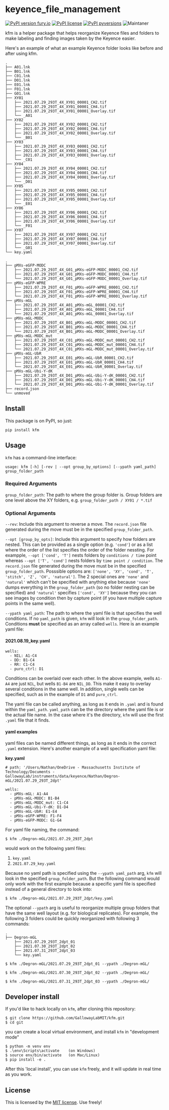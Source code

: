 # keyence_file_management
[![PyPI version fury.io](https://badge.fury.io/py/kfm.svg)](https://pypi.python.org/pypi/kfm/)
[![PyPI license](https://img.shields.io/pypi/l/kfm.svg)](https://pypi.python.org/pypi/kfm/)
[![PyPI pyversions](https://img.shields.io/pypi/pyversions/kfm.svg)](https://pypi.python.org/pypi/kfm/)
![Maintaner](https://img.shields.io/badge/maintainer-nbwang22-blue)

kfm is a helper package that helps reorganize Keyence files and folders to make labeling and finding images
taken by the Keyence easier.
 
Here's an example of what an example Keyence folder looks like before and after using kfm.

```
.
├── A01.lnk
├── B01.lnk
├── C01.lnk
├── D01.lnk
├── E01.lnk
├── F01.lnk
├── G01.lnk
├── XY01
│   ├── 2021.07.29_293T_4X_XY01_00001_CH2.tif
│   ├── 2021.07.29_293T_4X_XY01_00001_CH4.tif
│   ├── 2021.07.29_293T_4X_XY01_00001_Overlay.tif
│   └── _A01
├── XY02
│   ├── 2021.07.29_293T_4X_XY02_00001_CH2.tif
│   ├── 2021.07.29_293T_4X_XY02_00001_CH4.tif
│   ├── 2021.07.29_293T_4X_XY02_00001_Overlay.tif
│   └── _B01
├── XY03
│   ├── 2021.07.29_293T_4X_XY03_00001_CH2.tif
│   ├── 2021.07.29_293T_4X_XY03_00001_CH4.tif
│   ├── 2021.07.29_293T_4X_XY03_00001_Overlay.tif
│   └── _C01
├── XY04
│   ├── 2021.07.29_293T_4X_XY04_00001_CH2.tif
│   ├── 2021.07.29_293T_4X_XY04_00001_CH4.tif
│   ├── 2021.07.29_293T_4X_XY04_00001_Overlay.tif
│   └── _D01
├── XY05
│   ├── 2021.07.29_293T_4X_XY05_00001_CH2.tif
│   ├── 2021.07.29_293T_4X_XY05_00001_CH4.tif
│   ├── 2021.07.29_293T_4X_XY05_00001_Overlay.tif
│   └── _E01
├── XY06
│   ├── 2021.07.29_293T_4X_XY06_00001_CH2.tif
│   ├── 2021.07.29_293T_4X_XY06_00001_CH4.tif
│   ├── 2021.07.29_293T_4X_XY06_00001_Overlay.tif
│   └── _F01
├── XY07
│   ├── 2021.07.29_293T_4X_XY07_00001_CH2.tif
│   ├── 2021.07.29_293T_4X_XY07_00001_CH4.tif
│   ├── 2021.07.29_293T_4X_XY07_00001_Overlay.tif
│   └── _G01
└── key.yaml
```

```
.
├── pMXs-eGFP-MODC
│   ├── 2021.07.29_293T_4X_G01_pMXs-eGFP-MODC_00001_CH2.tif
│   ├── 2021.07.29_293T_4X_G01_pMXs-eGFP-MODC_00001_CH4.tif
│   └── 2021.07.29_293T_4X_G01_pMXs-eGFP-MODC_00001_Overlay.tif
├── pMXs-eGFP-WPRE
│   ├── 2021.07.29_293T_4X_F01_pMXs-eGFP-WPRE_00001_CH2.tif
│   ├── 2021.07.29_293T_4X_F01_pMXs-eGFP-WPRE_00001_CH4.tif
│   └── 2021.07.29_293T_4X_F01_pMXs-eGFP-WPRE_00001_Overlay.tif
├── pMXs-mGL
│   ├── 2021.07.29_293T_4X_A01_pMXs-mGL_00001_CH2.tif
│   ├── 2021.07.29_293T_4X_A01_pMXs-mGL_00001_CH4.tif
│   └── 2021.07.29_293T_4X_A01_pMXs-mGL_00001_Overlay.tif
├── pMXs-mGL-MODC
│   ├── 2021.07.29_293T_4X_B01_pMXs-mGL-MODC_00001_CH2.tif
│   ├── 2021.07.29_293T_4X_B01_pMXs-mGL-MODC_00001_CH4.tif
│   └── 2021.07.29_293T_4X_B01_pMXs-mGL-MODC_00001_Overlay.tif
├── pMXs-mGL-MODC_mut
│   ├── 2021.07.29_293T_4X_C01_pMXs-mGL-MODC_mut_00001_CH2.tif
│   ├── 2021.07.29_293T_4X_C01_pMXs-mGL-MODC_mut_00001_CH4.tif
│   └── 2021.07.29_293T_4X_C01_pMXs-mGL-MODC_mut_00001_Overlay.tif
├── pMXs-mGL-UbR
│   ├── 2021.07.29_293T_4X_E01_pMXs-mGL-UbR_00001_CH2.tif
│   ├── 2021.07.29_293T_4X_E01_pMXs-mGL-UbR_00001_CH4.tif
│   └── 2021.07.29_293T_4X_E01_pMXs-mGL-UbR_00001_Overlay.tif
├── pMXs-mGL-Ubi-Y-dK
│   ├── 2021.07.29_293T_4X_D01_pMXs-mGL-Ubi-Y-dK_00001_CH2.tif
│   ├── 2021.07.29_293T_4X_D01_pMXs-mGL-Ubi-Y-dK_00001_CH4.tif
│   └── 2021.07.29_293T_4X_D01_pMXs-mGL-Ubi-Y-dK_00001_Overlay.tif
├── record.json
└── unmoved
```

 
## Install
This package is on PyPI, so just:
```
pip install kfm
```

## Usage
`kfm` has a command-line interface:

```
usage: kfm [-h] [-rev | --opt group_by_options] [--ypath yaml_path] group_folder_path
```

### Required Arguments
`group_folder_path`: The path to where the group folder is. Group folders are one level above the XY folders, e.g. `group_folder_path / XY01 / *.tif`

### Optional Arguments
`--rev`: Include this argument to reverse a move. The `record.json` file generated during the move must be in the specified `group_folder_path`.

`--opt [group_by_opts]`: Include this argument to specify how folders are nested. This can be provided as a single option (e.g. `'cond'`) or as a list where the order of the list specifies the order of the folder nessting. For exampple, `--opt ['cond', 'T']` nests folders by `conditions / time` point whereas `--opt ['T', 'cond']` nests folders by `time point / condition`. The `record.json` file generated during the move must be in the specified `group_folder_path`. Posssible options are: `['none', 'XY', 'cond', 'T', 'stitch', 'Z', 'CH', 'natural']`. The 2 special ones are `'none'` and `'natural'` which can't be specified with anything else because `'none'` dumps everything in the `group_folder_path` (so no folder nesting can be specified) and `'natural'` specifies `['cond', 'XY']` because they you can see images by condition then by capture point (if you have multiple capture points in the same well). 


`--ypath yaml_path`: The path to where the yaml file is that specifies the well conditions. If no `yaml_path` is given, `kfm` will look in the `group_folder_path`. Conditions **must** be specified as an array called `wells`. Here is an example yaml file:

#### 2021.08.19_key.yaml
```
wells:
  - NIL: A1-C4
  - DD: B1-C4
  - RR: C1-C4
  - puro_ctrl: D1 
```

Conditions can be overlaid over each other. In the above example, wells `A1-A4` are just `NIL`, but wells `B1-B4` are `NIL_DD`. This make it easy to overlay several conditions in the same well. In addition, single wells can be specified, such as in the example of `D1` and `puro_ctrl`.

The yaml file can be called anything, as long as it ends in `.yaml` and is found within the `yaml_path`. `yaml_path` can be the directory where the yaml file is or the actual file name. In the case where it's the directory, `kfm` will use the first `.yaml` file that it finds.

#### yaml examples

yaml files can be named different things, as long as it ends in the correct `.yaml` extension. Here's another example of a well specification yaml file:

**key.yaml**
```
# path: '/Users/Nathan/OneDrive - Massachusetts Institute of Technology/Documents - GallowayLab/instruments/data/keyence/Nathan/Degron-mGL/2021.07.29_293T_2dpt'

wells:
  - pMXs-mGL: A1-A4
  - pMXs-mGL-MODC: B1-B4
  - pMXs-mGL-MODC_mut: C1-C4
  - pMXs-mGL-Ubi-Y-dK: D1-D4
  - pMXs-mGL-UbR: E1-E4
  - pMXs-eGFP-WPRE: F1-F4
  - pMXs-eGFP-MODC: G1-G4
```

For yaml file naming, the command:

```
$ kfm ./Degron-mGL/2021.07.29_293T_2dpt
```
would work on the following yaml files:

1. `key.yaml`
2. `2021.07.29_key.yaml`


Because no yaml path is specified using the `--ypath yaml_path` arg, `kfm` will look in the specified `group_folder_path`. But the following command would only work with the first example because a specific yaml file is specified instead of a general directory to look into:

```
$ kfm ./Degron-mGL/2021.07.29_293T_2dpt/key.yaml
```

The optional `--ypath` arg is useful to reorganize multiple group folders that have the same well layout (e.g. for biological replicates). For example, the following 3 folders could be quickly reorganized with following 3 commands:

```
.
├── Degron-mGL
    ├── 2021.07.29_293T_2dpt_01
    ├── 2021.07.30_293T_2dpt_02
    ├── 2021.07.31_293T_2dpt_03
    └── key.yaml
```

```
$ kfm ./Degron-mGL/2021.07.29_293T_2dpt_01 --ypath ./Degron-mGL/

$ kfm ./Degron-mGL/2021.07.30_293T_2dpt_02 --ypath ./Degron-mGL/

$ kfm ./Degron-mGL/2021.07.31_293T_2dpt_03 --ypath ./Degron-mGL/
```

## Developer install
If you'd like to hack locally on `kfm`, after cloning this repository:
```
$ git clone https://github.com/GallowayLabMIT/kfm.git
$ cd git
```
you can create a local virtual environment, and install `kfm` in "development mode"
```
$ python -m venv env
$ .\env\Scripts\activate    (on Windows)
$ source env/bin/activate   (on Mac/Linux)
$ pip install -e .
```
After this 'local install', you can use `kfm` freely, and it will update in real time as you work.

## License
This is licensed by the [MIT license](./LICENSE). Use freely!

